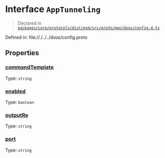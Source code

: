 # Interface `AppTunneling`
> Declared in [`packages/core/protocols/dist/esm/src/proto/gen/dxos/config.d.ts`]()

Defined in:
   file://./../../dxos/config.proto

## Properties
### [commandTemplate]()
Type: <code>string</code>

### [enabled]()
Type: <code>boolean</code>

### [outputRe]()
Type: <code>string</code>

### [port]()
Type: <code>string</code>
